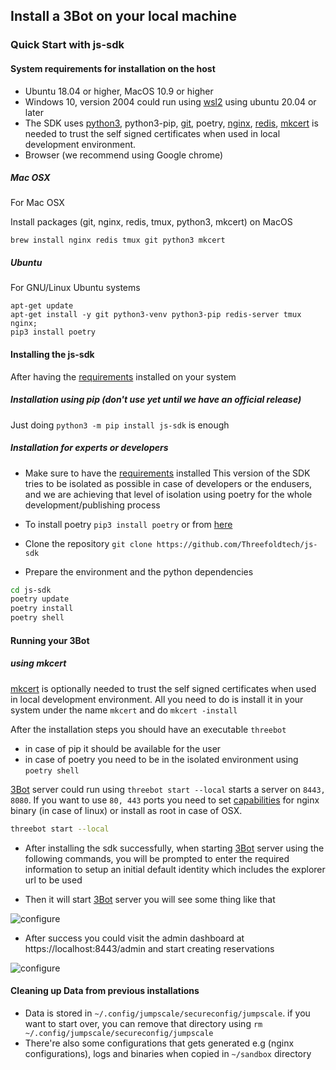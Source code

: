
## Install a 3Bot on your local machine

### Quick Start with js-sdk

#### System requirements for installation on the host

- Ubuntu 18.04 or higher, MacOS 10.9 or higher
- Windows 10, version 2004 could run using [wsl2](https://docs.microsoft.com/en-us/windows/wsl/wsl2-index) using ubuntu 20.04 or later
- The SDK uses [python3](https://python.org), python3-pip, [git](https://git-scm.com), poetry, [nginx](https://www.nginx.com), [redis](https://redis.io), [mkcert](https://github.com/FiloSottile/mkcert) is needed to trust the self signed certificates when used in local development environment.
- Browser (we recommend using Google chrome)

##### Mac OSX

For Mac OSX 

Install packages (git, nginx, redis, tmux, python3, mkcert) on MacOS
 ```
 brew install nginx redis tmux git python3 mkcert
 ```


##### Ubuntu

For GNU/Linux Ubuntu systems
 ```
 apt-get update
 apt-get install -y git python3-venv python3-pip redis-server tmux nginx;
 pip3 install poetry
 ```
 
#### Installing the js-sdk

After having the [requirements](https://github.com/Threefoldtech/js-sdk/blob/development/docs/wiki/quick_start.md#system-requirements-for-installation-on-the-host) installed on your system 

##### Installation using pip (don't use yet until we have an official release)

Just doing `python3 -m pip install js-sdk` is enough

##### Installation for experts or developers

- Make sure to have the [requirements](https://github.com/Threefoldtech/js-sdk/blob/development/docs/wiki/quick_start.md#system-requirements-for-installation-on-the-host) installed 
This version of the SDK tries to be isolated as possible in case of developers or the endusers, and we are achieving that level of isolation using poetry for the whole development/publishing process

- To install poetry `pip3 install poetry` or from [here](https://python-poetry.org/docs/#installation)
- Clone the repository `git clone https://github.com/Threefoldtech/js-sdk`
- Prepare the environment and the python dependencies

 ```bash
 cd js-sdk
 poetry update
 poetry install
 poetry shell
 ```

#### Running your 3Bot

##### using mkcert

[mkcert](https://github.com/FiloSottile/mkcert) is optionally needed to trust the self signed certificates when used in local development environment. All you need to do is install it in your system under the name `mkcert` and do `mkcert -install`

After the installation steps you should have an executable `threebot`

- in case of pip it should be available for the user
- in case of poetry you need to be in the isolated environment using `poetry shell`

[3Bot](threefold__3bot_def) server could run using `threebot start --local` starts a server on `8443, 8080`. If you want to use `80, 443` ports you need to set [capabilities](sdk__3bot_running.md) for nginx binary (in case of linux) or install as root in case of OSX.

 ```bash
 threebot start --local
 ```

- After installing the sdk successfully, when starting [3Bot](threefold__3bot_def) server using the following commands, you will be prompted to enter the required information to setup an initial default identity which includes the explorer url to be used

- Then it will start [3Bot](threefold__3bot_def) server you will see some thing like that

 ![configure](sdk__identity_new.png  )

- After success you could visit the admin dashboard at https://localhost:8443/admin and start creating reservations

 ![configure](sdk__success.png  )

#### Cleaning up Data from previous installations

- Data is stored in `~/.config/jumpscale/secureconfig/jumpscale`. if you want to start over, you can remove that directory using `rm ~/.config/jumpscale/secureconfig/jumpscale`
- There're also some configurations that gets generated e.g (nginx configurations), logs and binaries when copied in `~/sandbox` directory 